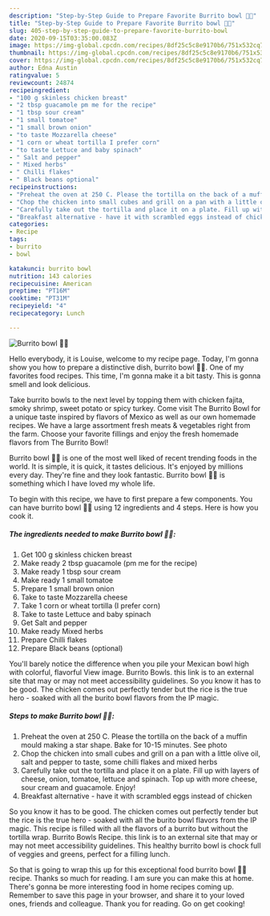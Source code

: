 ```yaml
---
description: "Step-by-Step Guide to Prepare Favorite Burrito bowl 🍅🥑"
title: "Step-by-Step Guide to Prepare Favorite Burrito bowl 🍅🥑"
slug: 405-step-by-step-guide-to-prepare-favorite-burrito-bowl
date: 2020-09-15T03:35:00.083Z
image: https://img-global.cpcdn.com/recipes/8df25c5c8e9170b6/751x532cq70/burrito-bowl-🍅🥑-recipe-main-photo.jpg
thumbnail: https://img-global.cpcdn.com/recipes/8df25c5c8e9170b6/751x532cq70/burrito-bowl-🍅🥑-recipe-main-photo.jpg
cover: https://img-global.cpcdn.com/recipes/8df25c5c8e9170b6/751x532cq70/burrito-bowl-🍅🥑-recipe-main-photo.jpg
author: Edna Austin
ratingvalue: 5
reviewcount: 24874
recipeingredient:
- "100 g skinless chicken breast"
- "2 tbsp guacamole pm me for the recipe"
- "1 tbsp sour cream"
- "1 small tomatoe"
- "1 small brown onion"
- "to taste Mozzarella cheese"
- "1 corn or wheat tortilla I prefer corn"
- "to taste Lettuce and baby spinach"
- " Salt and pepper"
- " Mixed herbs"
- " Chilli flakes"
- " Black beans optional"
recipeinstructions:
- "Preheat the oven at 250 C. Please the tortilla on the back of a muffin mould making a star shape. Bake for 10-15 minutes. See photo"
- "Chop the chicken into small cubes and grill on a pan with a little olive oil, salt and pepper to taste, some chilli flakes and mixed herbs"
- "Carefully take out the tortilla and place it on a plate. Fill up with layers of cheese, onion, tomatoe, lettuce and spinach. Top up with more cheese, sour cream and guacamole. Enjoy!"
- "Breakfast alternative - have it with scrambled eggs instead of chicken"
categories:
- Recipe
tags:
- burrito
- bowl

katakunci: burrito bowl 
nutrition: 143 calories
recipecuisine: American
preptime: "PT16M"
cooktime: "PT31M"
recipeyield: "4"
recipecategory: Lunch

---
```



![Burrito bowl 🍅🥑](https://img-global.cpcdn.com/recipes/8df25c5c8e9170b6/751x532cq70/burrito-bowl-🍅🥑-recipe-main-photo.jpg)

Hello everybody, it is Louise, welcome to my recipe page. Today, I'm gonna show you how to prepare a distinctive dish, burrito bowl 🍅🥑. One of my favorites food recipes. This time, I'm gonna make it a bit tasty. This is gonna smell and look delicious.

Take burrito bowls to the next level by topping them with chicken fajita, smoky shrimp, sweet potato or spicy turkey. Come visit The Burrito Bowl for a unique taste inspired by flavors of Mexico as well as our own homemade recipes. We have a large assortment fresh meats &amp; vegetables right from the farm. Choose your favorite fillings and enjoy the fresh homemade flavors from The Burrito Bowl!

Burrito bowl 🍅🥑 is one of the most well liked of recent trending foods in the world. It is simple, it is quick, it tastes delicious. It's enjoyed by millions every day. They're fine and they look fantastic. Burrito bowl 🍅🥑 is something which I have loved my whole life.


To begin with this recipe, we have to first prepare a few components. You can have burrito bowl 🍅🥑 using 12 ingredients and 4 steps. Here is how you cook it.

<!--inarticleads1-->

##### The ingredients needed to make Burrito bowl 🍅🥑:

1. Get 100 g skinless chicken breast
1. Make ready 2 tbsp guacamole (pm me for the recipe)
1. Make ready 1 tbsp sour cream
1. Make ready 1 small tomatoe
1. Prepare 1 small brown onion
1. Take to taste Mozzarella cheese
1. Take 1 corn or wheat tortilla (I prefer corn)
1. Take to taste Lettuce and baby spinach
1. Get  Salt and pepper
1. Make ready  Mixed herbs
1. Prepare  Chilli flakes
1. Prepare  Black beans (optional)


You&#39;ll barely notice the difference when you pile your Mexican bowl high with colorful, flavorful View image. Burrito Bowls. this link is to an external site that may or may not meet accessibility guidelines. So you know it has to be good. The chicken comes out perfectly tender but the rice is the true hero - soaked with all the burito bowl flavors from the IP magic. 

<!--inarticleads2-->

##### Steps to make Burrito bowl 🍅🥑:

1. Preheat the oven at 250 C. Please the tortilla on the back of a muffin mould making a star shape. Bake for 10-15 minutes. See photo
1. Chop the chicken into small cubes and grill on a pan with a little olive oil, salt and pepper to taste, some chilli flakes and mixed herbs
1. Carefully take out the tortilla and place it on a plate. Fill up with layers of cheese, onion, tomatoe, lettuce and spinach. Top up with more cheese, sour cream and guacamole. Enjoy!
1. Breakfast alternative - have it with scrambled eggs instead of chicken


So you know it has to be good. The chicken comes out perfectly tender but the rice is the true hero - soaked with all the burito bowl flavors from the IP magic. This recipe is filled with all the flavors of a burrito but without the tortilla wrap. Burrito Bowls Recipe. this link is to an external site that may or may not meet accessibility guidelines. This healthy burrito bowl is chock full of veggies and greens, perfect for a filling lunch. 

So that is going to wrap this up for this exceptional food burrito bowl 🍅🥑 recipe. Thanks so much for reading. I am sure you can make this at home. There's gonna be more interesting food in home recipes coming up. Remember to save this page in your browser, and share it to your loved ones, friends and colleague. Thank you for reading. Go on get cooking!
